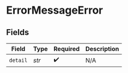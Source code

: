 # ErrorMessageError


## Fields

| Field              | Type               | Required           | Description        |
| ------------------ | ------------------ | ------------------ | ------------------ |
| `detail`           | *str*              | :heavy_check_mark: | N/A                |